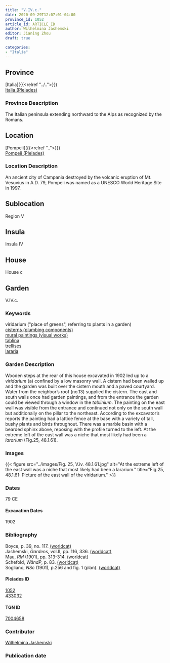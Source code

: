 ```yaml
---
title: "V.IV.c."
date: 2020-09-29T12:07:01-04:00
province_id: 1052
article_id: ARTICLE_ID
author: Wilhelmina Jashemski
editor: Jianing Zhou
draft: true

categories:
- "Italia"
---
```


## Province
[Italia]({{<relref "../..">}}) \
[Italia (Pleiades)](https://pleiades.stoa.org/places/1052)

### Province Description
<!-- DESCRIPTION -->
The Italian peninsula extending northward to the Alps as recognized by the Romans.


## Location
[Pompeii]({{<relref "..">}}) \
[Pompeii (Pleiades)](https://pleiades.stoa.org/places/433032)

<!--### Location Description-->
### Location Description
An ancient city of Campania destroyed by the volcanic eruption of Mt. Vesuvius in A.D. 79, Pompeii was named as a UNESCO World Heritage Site in 1997.

<!-- LEAVE THIS BLANK FOR NOW -->

## Sublocation
Region V


## Insula
Insula IV


## House
House c

## Garden
V.IV.c.

### Keywords
viridarium ("place of greens", referring to plants in a garden) \
[cisterns (plumbing components)](http://vocab.getty.edu/page/aat/300052558) \
[mural paintings (visual works)](http://vocab.getty.edu/page/aat/300033644) \
[tablina](http://vocab.getty.edu/page/aat/300004180) \
[trellises](http://vocab.getty.edu/page/aat/300006785) \
[lararia](http://vocab.getty.edu/page/aat/300400600)


### Garden Description
Wooden steps at the rear of this house excavated in 1902 led up to a *viridarium* (a) confined by a low masonry wall. A cistern had been walled up and the garden was built over the cistern mouth and a paved courtyard. Water from the neighbor’s roof (no.13) supplied the cistern. The east and south walls once had garden paintings, and from the entrance the garden could be viewed through a window in the *tablinium*. The painting on the east wall was visible from the entrance and continued not only on the south wall but additionally on the pillar to the northeast. According to the excavator’s reports the painting had a lattice fence at the base with a variety of tall, bushy plants and birds throughout. There was a marble basin with a bearded sphinx above, reposing with the profile turned to the left.  At the extreme left of the east wall was a niche that most likely had been a *lararium* (Fig.25, 48.1.61).


### Images

{{< figure src="../images/Fig. 25, V.iv.     48.1.61.jpg" alt="At the extreme left of the east wall was a niche that most likely had been a lararium." title="Fig.25, 48.1.61: Picture of the east wall of the viridarium." >}}


<!--### Images-->


### Dates
79 CE

#### Excavation Dates
1902

### Bibliography
Boyce, p. 39, no. 117. [(worldcat)](http://www.worldcat.org/oclc/491367250) \
Jashemski, *Gardens*, vol.II, pp. 116, 336.  [(worldcat)](http://www.worldcat.org/oclc/1029851777) \
Mau, *RM* (1901), pp. 313-314. [(worldcat)](http://www.worldcat.org/oclc/1189330863) \
Schefold, *WändP*, p. 83. [(worldcat)](http://www.worldcat.org/oclc/1100462668) \
Sogliano, *NSc* (1901), p.256 and fig. 1 (plan). [(worldcat)](http://www.worldcat.org/oclc/1091982220)


<!--#### Periodo ID-->

<!-- [PERIODO_ID](https://pleiades.stoa.org/places/PLEIADES_ID) -->

#### Pleiades ID
[1052](https://pleiades.stoa.org/places/1052) \
[433032](https://pleiades.stoa.org/places/433032)

#### TGN ID
[7004658](http://vocab.getty.edu/page/tgn/7004658)

### Contributor
[Wilhelmina Jashemski](https://lib.guides.umd.edu/c.php?g=326514&p=2193250)

### Publication date


<!--### Related articles-->

<!-- Links to other related articles. Leave blank for now -->